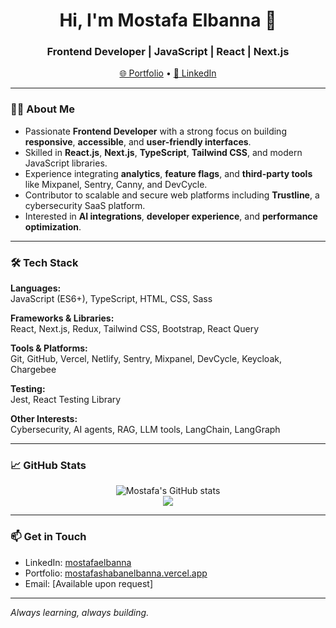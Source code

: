 <h1 align="center">Hi, I'm Mostafa Elbanna 👋</h1>
<h3 align="center">Frontend Developer | JavaScript | React | Next.js</h3>

<p align="center">
  <a href="https://mostafashabanelbanna.vercel.app" target="_blank">🌐 Portfolio</a> •
  <a href="https://www.linkedin.com/in/mostafa-shaban-elbanna/" target="_blank">💼 LinkedIn</a>
</p>

---

### 👨‍💻 About Me

- Passionate **Frontend Developer** with a strong focus on building **responsive**, **accessible**, and **user-friendly interfaces**.
- Skilled in **React.js**, **Next.js**, **TypeScript**, **Tailwind CSS**, and modern JavaScript libraries.
- Experience integrating **analytics**, **feature flags**, and **third-party tools** like Mixpanel, Sentry, Canny, and DevCycle.
- Contributor to scalable and secure web platforms including **Trustline**, a cybersecurity SaaS platform.
- Interested in **AI integrations**, **developer experience**, and **performance optimization**.

---

### 🛠️ Tech Stack

**Languages:**  
JavaScript (ES6+), TypeScript, HTML, CSS, Sass

**Frameworks & Libraries:**  
React, Next.js, Redux, Tailwind CSS, Bootstrap, React Query

**Tools & Platforms:**  
Git, GitHub, Vercel, Netlify, Sentry, Mixpanel, DevCycle, Keycloak, Chargebee

**Testing:**  
Jest, React Testing Library

**Other Interests:**  
Cybersecurity, AI agents, RAG, LLM tools, LangChain, LangGraph

---

### 📈 GitHub Stats

<p align="center">
  <img src="https://github-readme-stats.vercel.app/api?username=mostafashabanelbanna&show_icons=true&theme=github_dark" alt="Mostafa's GitHub stats" />
  <br />
  <img src="https://github-readme-streak-stats.herokuapp.com/?user=mostafashabanelbanna&theme=github-dark" />
</p>

---

### 📫 Get in Touch

- LinkedIn: [mostafaelbanna](https://www.linkedin.com/in/mostafa-shaban-elbanna/)
- Portfolio: [mostafashabanelbanna.vercel.app](https://mostafashabanelbanna.vercel.app)
- Email: [Available upon request]

---

_Always learning, always building._
